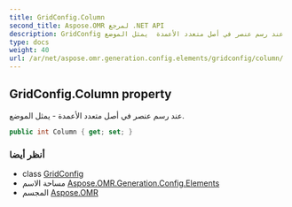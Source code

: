 ```yaml
---
title: GridConfig.Column
second_title: Aspose.OMR لمرجع .NET API
description: GridConfig ملكية. عند رسم عنصر في أصل متعدد الأعمدة  يمثل الموضع.
type: docs
weight: 40
url: /ar/net/aspose.omr.generation.config.elements/gridconfig/column/
---
```

## GridConfig.Column property

عند رسم عنصر في أصل متعدد الأعمدة - يمثل الموضع.

```csharp
public int Column { get; set; }
```

### أنظر أيضا

* class [GridConfig](../)
* مساحة الاسم [Aspose.OMR.Generation.Config.Elements](../../gridconfig/)
* المجسم [Aspose.OMR](../../../)


